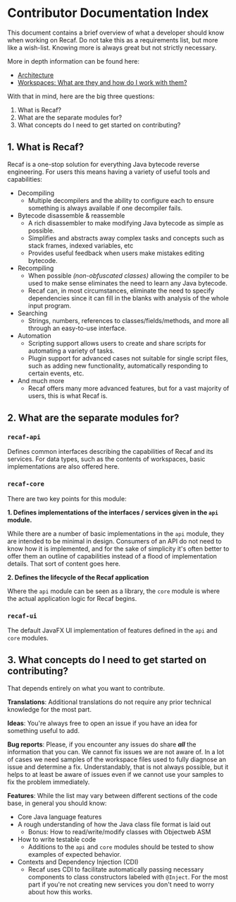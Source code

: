 # Contributor Documentation Index

This document contains a brief overview of what a developer should know when working on Recaf.
Do not take this as a requirements list, but more like a wish-list. Knowing more is always great but
not strictly necessary.

More in depth information can be found here:

 - [Architecture](Architecture.md)
 - [Workspaces: What are they and how do I work with them?](Workspace.md)

With that in mind, here are the big three questions:

1. What is Recaf?
2. What are the separate modules for?
3. What concepts do I need to get started on contributing?

## 1. What is Recaf?

Recaf is a one-stop solution for everything Java bytecode reverse engineering. 
For users this means having a variety of useful tools and capabilities:

- Decompiling
  - Multiple decompilers and the ability to configure each to ensure something is always available if one decompiler fails.
- Bytecode disassemble & reassemble
  - A rich disassembler to make modifying Java bytecode as simple as possible.
  - Simplifies and abstracts away complex tasks and concepts such as stack frames, indexed variables, etc
  - Provides useful feedback when users make mistakes editing bytecode.
- Recompiling
  - When possible _(non-obfuscated classes)_ allowing the compiler to be used to make sense eliminates the need to learn any Java bytecode.
  - Recaf can, in most circumstances, eliminate the need to specify dependencies since it can fill in the blanks with analysis of the whole input program.
- Searching
  - Strings, numbers, references to classes/fields/methods, and more all through an easy-to-use interface.
- Automation
  - Scripting support allows users to create and share scripts for automating a variety of tasks.
  - Plugin support for advanced cases not suitable for single script files, such as adding new functionality, automatically responding to certain events, etc.
- And much more
  - Recaf offers many more advanced features, but for a vast majority of users, this is what Recaf is.

## 2. What are the separate modules for?

### `recaf-api`

Defines common interfaces describing the capabilities of Recaf and its services.
For data types, such as the contents of workspaces, basic implementations are also offered here.

### `recaf-core`

There are two key points for this module:

**1. Defines implementations of the interfaces / services given in the `api` module.**

While there are a number of basic implementations in the `api` module, they are intended to be minimal in design. 
Consumers of an API do not need to know how it is implemented, and for the sake of simplicity it's often better
to offer them an outline of capabilities instead of a flood of implementation details. That sort of content goes here.

**2. Defines the lifecycle of the Recaf application**

Where the `api` module can be seen as a library, the `core` module is where the actual application logic 
for Recaf begins.

### `recaf-ui`

The default JavaFX UI implementation of features defined in the `api` and `core` modules.

## 3. What concepts do I need to get started on contributing?

That depends entirely on what you want to contribute. 

**Translations**: Additional translations do not require any prior technical knowledge for the most part.

**Ideas**: You're always free to open an issue if you have an idea for something useful to add.

**Bug reports**: Please, if you encounter any issues do share ***all*** the information that you can. 
We cannot fix issues we are not aware of. In a lot of cases we need samples of the workspace files used
to fully diagnose an issue and determine a fix. Understandably, that is not always possible, but it helps
to at least be aware of issues even if we cannot use your samples to fix the problem immediately.

**Features**: While the list may vary between different sections of the code base, in general you should know:

 - Core Java language features
 - A rough understanding of how the Java class file format is laid out
   - Bonus: How to read/write/modify classes with Objectweb ASM
 - How to write testable code
   - Additions to the `api` and `core` modules should be tested to show examples of expected behavior.
 - Contexts and Dependency Injection (CDI)
   - Recaf uses CDI to facilitate automatically passing necessary components to class constructors 
     labeled with `@Inject`. For the most part if you're not creating new services you don't need to worry about how
     this works.